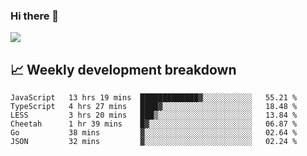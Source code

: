 ### Hi there 👋
<img align="center" src="https://github-readme-stats.vercel.app/api?username=Tumao727&show_icons=true&hide_title=true&theme=dracula" />


## 📈 Weekly development breakdown
<!--START_SECTION:waka-->

```text
JavaScript   13 hrs 19 mins  █████████████▓░░░░░░░░░░░   55.21 %
TypeScript   4 hrs 27 mins   ████▓░░░░░░░░░░░░░░░░░░░░   18.48 %
LESS         3 hrs 20 mins   ███▒░░░░░░░░░░░░░░░░░░░░░   13.84 %
Cheetah      1 hr 39 mins    █▓░░░░░░░░░░░░░░░░░░░░░░░   06.87 %
Go           38 mins         ▓░░░░░░░░░░░░░░░░░░░░░░░░   02.64 %
JSON         32 mins         ▓░░░░░░░░░░░░░░░░░░░░░░░░   02.24 %
```

<!--END_SECTION:waka-->